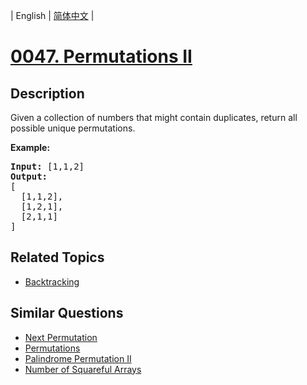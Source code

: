 
| English | [简体中文](README.md) |

# [0047. Permutations II](https://leetcode-cn.com/problems/permutations-ii/)

## Description

<p>Given a collection of numbers that might contain duplicates, return all possible unique permutations.</p>

<p><strong>Example:</strong></p>

<pre>
<strong>Input:</strong> [1,1,2]
<strong>Output:</strong>
[
  [1,1,2],
  [1,2,1],
  [2,1,1]
]
</pre>


## Related Topics

- [Backtracking](https://leetcode-cn.com/tag/backtracking)

## Similar Questions

- [Next Permutation](../next-permutation/README_EN.md)
- [Permutations](../permutations/README_EN.md)
- [Palindrome Permutation II](../palindrome-permutation-ii/README_EN.md)
- [Number of Squareful Arrays](../number-of-squareful-arrays/README_EN.md)
